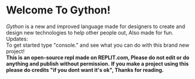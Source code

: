 # **Welcome To Gython!**
_Gython_ is a new and improved language made for designers to create and design new technologies to help other people out, Also made for fun.\
Updates:\
To get started type "console." and see what you can do with this brand new project!\
**This is an open-source repl made on REPLIT.com, Please do not edit or do anything and publish without permission.**
**If you make a project using this please do credits "if you dont want it's ok", Thanks for reading.**
